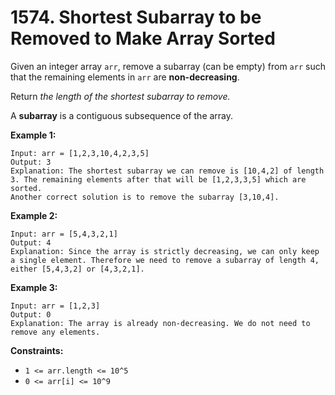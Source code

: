#  1574. Shortest Subarray to be Removed to Make Array Sorted

Given an integer array `arr`, remove a subarray (can be empty) from `arr` such that the remaining elements in `arr` are **non-decreasing**.

Return *the length of the shortest subarray to remove.*

A **subarray** is a contiguous subsequence of the array.

**Example 1:**

```text
Input: arr = [1,2,3,10,4,2,3,5]
Output: 3
Explanation: The shortest subarray we can remove is [10,4,2] of length 3. The remaining elements after that will be [1,2,3,3,5] which are sorted.
Another correct solution is to remove the subarray [3,10,4].
```

**Example 2:**

```text
Input: arr = [5,4,3,2,1]
Output: 4
Explanation: Since the array is strictly decreasing, we can only keep a single element. Therefore we need to remove a subarray of length 4, either [5,4,3,2] or [4,3,2,1].
```

**Example 3:**

```text
Input: arr = [1,2,3]
Output: 0
Explanation: The array is already non-decreasing. We do not need to remove any elements.
```

**Constraints:**

- `1 <= arr.length <= 10^5`
- `0 <= arr[i] <= 10^9`
